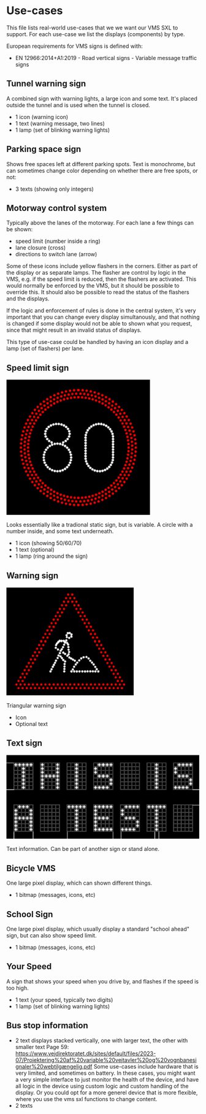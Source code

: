 # Use-cases
This file lists real-world use-cases that we we want our VMS SXL to support.
For each use-case we list the displays (components) by type.

European requirements for VMS signs is defined with:
- EN 12966:2014+A1:2019 - Road vertical signs - Variable message traffic signs

## Tunnel warning sign
A combined  sign with warning lights, a large icon and some text. It's placed outside the tunnel and is used when the tunnel is closed.
- 1 icon (warning icon)
- 1 text (warning message, two lines)
- 1 lamp (set of blinking warning lights)

## Parking space sign
Shows free spaces left at different parking spots. Text is monochrome, but can sometimes change color depending on whether there are free spots, or not:
- 3 texts (showing only integers)

## Motorway control system
Typically above the lanes of the motorway.
For each lane a few things can be shown:
- speed limit (number inside a ring)
- lane closure (cross)
- directions to switch lane (arrow)

Some of these icons include yellow flashers in the corners. Either as part of the display or as separate lamps.
The flasher are control by logic in the VMS, e.g. if the speed limit is reduced, then the flashers are activated.
This would normally be enforced by the VMS, but it should be possible to override this. It should also be possible to read the status of the flashers and the displays.

If the logic and enforcement of rules is done in the central system, it's very important that you can change every display simultanously, and that nothing is changed if some display would not be able to shown what you request, since that might result in an invalid status of displays.

This type of use-case could be handled by having an icon display and a lamp (set of flashers) per lane.

## Speed limit sign
![speed limit](img/speed_limit_sign.png)

Looks essentially like a tradional static sign, but is variable. A circle with a number inside, and some text underneath.
- 1 icon (showing 50/60/70)
- 1 text (optional)
- 1 lamp (ring around the sign)

## Warning sign
![warning sign](img/triangular_warning_sign.png)

Triangular warning sign
- Icon
- Optional text

## Text sign
![text sign](img/text_sign.png)

Text information. Can be part of another sign or stand alone.

## Bicycle VMS
One large pixel display, which can shown different things.
- 1 bitmap (messages, icons, etc)

## School Sign
One large pixel display, which usually display a standard "school ahead" sign, but can also show speed limit.
- 1 bitmap (messages, icons, etc)

## Your Speed
A sign that shows your speed when you drive by, and flashes if the speed is too high.
- 1 text (your speed, typically two digits)
- 1 lamp (set of blinking warning lights)

## Bus stop information
- 2 text displays stacked vertically, one with larger text, the other with smaller text
Page 59:
https://www.vejdirektoratet.dk/sites/default/files/2023-07/Projektering%20af%20variable%20vejtavler%20og%20vognbanesignaler%20webtilgængelig.pdf
Some use-cases include hardware that is very limited, and sometimes on battery. In these cases, you might want a very simple interface to just monitor the health of the device, and have all logic in the device using custom logic and custom handling of the display.
Or you could opt for a more generel device that is more flexible, where you use the vms sxl functions to change content.
 - 2 texts

